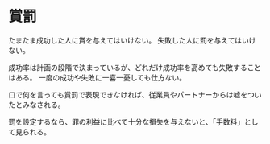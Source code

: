 # 賞罰

たまたま成功した人に賞を与えてはいけない。
失敗した人に罰を与えてはいけない。

成功率は計画の段階で決まっているが、どれだけ成功率を高めても失敗することはある。
一度の成功や失敗に一喜一憂しても仕方ない。

口で何を言っても賞罰で表現できなければ、従業員やパートナーからは嘘をついたとみなされる。

罰を設定するなら、罪の利益に比べて十分な損失を与えないと、「手数料」として見られる。
